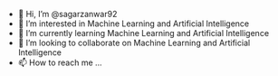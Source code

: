 - 👋 Hi, I’m @sagarzanwar92
- 👀 I’m interested in Machine Learning and Artificial Intelligence
- 🌱 I’m currently learning Machine Learning and Artificial Intelligence
- 💞️ I’m looking to collaborate on Machine Learning and Artificial Intelligence
- 📫 How to reach me ...

<!---
sagarzanwar92/sagarzanwar92 is a ✨ special ✨ repository because its `README.md` (this file) appears on your GitHub profile.
You can click the Preview link to take a look at your changes.
--->
